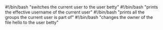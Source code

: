 #!/bin/bash
"switches the current user to the user betty"
#!/bin/bash
"prints the effective username of the current user"
#!/bin/bash
"prints all the groups the current user is part of"
#!/bin/bash
"changes the owner of the file hello to the user betty"
